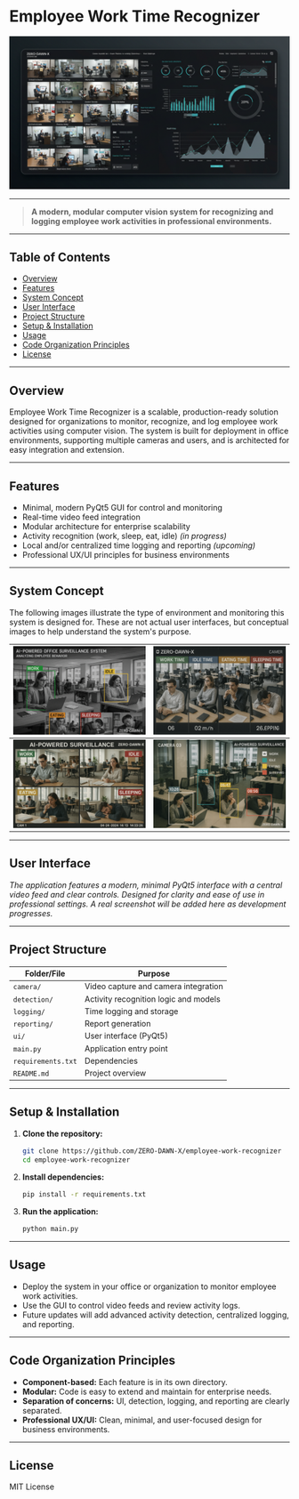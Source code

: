 # Employee Work Time Recognizer

![Hero Image](public/hero.jpg)

---

> **A modern, modular computer vision system for recognizing and logging employee work activities in professional environments.**

---

## Table of Contents
- [Overview](#overview)
- [Features](#features)
- [System Concept](#system-concept)
- [User Interface](#user-interface)
- [Project Structure](#project-structure)
- [Setup & Installation](#setup--installation)
- [Usage](#usage)
- [Code Organization Principles](#code-organization-principles)
- [License](#license)

---

## Overview
Employee Work Time Recognizer is a scalable, production-ready solution designed for organizations to monitor, recognize, and log employee work activities using computer vision. The system is built for deployment in office environments, supporting multiple cameras and users, and is architected for easy integration and extension.

---

## Features
- Minimal, modern PyQt5 GUI for control and monitoring
- Real-time video feed integration
- Modular architecture for enterprise scalability
- Activity recognition (work, sleep, eat, idle) *(in progress)*
- Local and/or centralized time logging and reporting *(upcoming)*
- Professional UX/UI principles for business environments

---

## System Concept

The following images illustrate the type of environment and monitoring this system is designed for. These are not actual user interfaces, but conceptual images to help understand the system's purpose.

| ![Office Monitoring](public/Office%20Monitoring.png) | ![Surveillance 1](public/Office%20Surveillance-1.png) |
|:---------------------------------------------------:|:-----------------------------------------------------:|
| ![Surveillance 2](public/Office%20Surveillance-2.png) | ![Surveillance](public/Office%20Surveillance.png)      |

---

## User Interface

*The application features a modern, minimal PyQt5 interface with a central video feed and clear controls. Designed for clarity and ease of use in professional settings. A real screenshot will be added here as development progresses.*

---

## Project Structure

| Folder/File      | Purpose                                 |
|------------------|-----------------------------------------|
| `camera/`        | Video capture and camera integration    |
| `detection/`     | Activity recognition logic and models   |
| `logging/`       | Time logging and storage                |
| `reporting/`     | Report generation                       |
| `ui/`            | User interface (PyQt5)                  |
| `main.py`        | Application entry point                 |
| `requirements.txt`| Dependencies                            |
| `README.md`      | Project overview                        |

---

## Setup & Installation

1. **Clone the repository:**
   ```sh
   git clone https://github.com/ZERO-DAWN-X/employee-work-recognizer
   cd employee-work-recognizer
   ```
2. **Install dependencies:**
   ```sh
   pip install -r requirements.txt
   ```
3. **Run the application:**
   ```sh
   python main.py
   ```

---

## Usage
- Deploy the system in your office or organization to monitor employee work activities.
- Use the GUI to control video feeds and review activity logs.
- Future updates will add advanced activity detection, centralized logging, and reporting.

---

## Code Organization Principles
- **Component-based:** Each feature is in its own directory.
- **Modular:** Code is easy to extend and maintain for enterprise needs.
- **Separation of concerns:** UI, detection, logging, and reporting are clearly separated.
- **Professional UX/UI:** Clean, minimal, and user-focused design for business environments.

---

## License
MIT License 